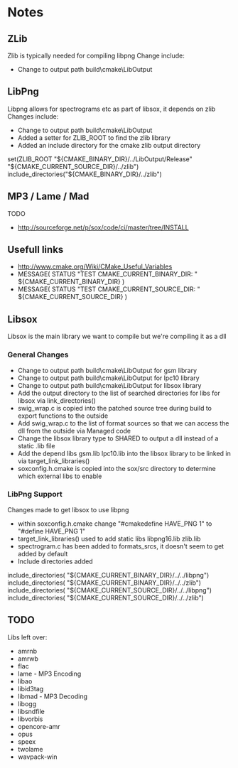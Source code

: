 # Notes

## ZLib

Zlib is typically needed for compiling libpng
Change include:

 * Change to output path build\cmake\LibOutput

## LibPng

Libpng allows for spectrograms etc as part of libsox, it depends on zlib
Changes include:

  * Change to output path build\cmake\LibOutput
  * Added a setter for ZLIB_ROOT to find the zlib library
  * Added an include directory for the cmake zlib output directory

  set(ZLIB_ROOT "${CMAKE_BINARY_DIR}/../LibOutput/Release" "${CMAKE_CURRENT_SOURCE_DIR}/../zlib")
  include_directories("${CMAKE_BINARY_DIR}/../zlib")

## MP3 / Lame / Mad

TODO

 * http://sourceforge.net/p/sox/code/ci/master/tree/INSTALL

## Usefull links

 * http://www.cmake.org/Wiki/CMake_Useful_Variables
 * MESSAGE( STATUS "TEST CMAKE_CURRENT_BINARY_DIR:         " ${CMAKE_CURRENT_BINARY_DIR} )
 * MESSAGE( STATUS "TEST CMAKE_CURRENT_SOURCE_DIR:         " ${CMAKE_CURRENT_SOURCE_DIR} )

## Libsox

Libsox is the main library we want to compile but we're compiling it as a dll

### General Changes

 * Change to output path build\cmake\LibOutput for gsm library
 * Change to output path build\cmake\LibOutput for lpc10 library
 * Change to output path build\cmake\LibOutput for libsox library
 * Add the output directory to the list of searched directories for libs for libsox via link_directories()
 * swig_wrap.c is copied into the patched source tree during build to export functions to the outside
 * Add swig_wrap.c to the list of format sources so that we can access the dll from the outside via Managed code
 * Change the libsox library type to SHARED to output a dll instead of a static .lib file
 * Add the depend libs gsm.lib lpc10.lib into the libsox library to be linked in via target_link_libraries()
 * soxconfig.h.cmake is copied into the sox/src directory to determine which external libs to enable

### LibPng Support

Changes made to get libsox to use libpng

 * within soxconfig.h.cmake change "#cmakedefine HAVE_PNG 1" to "#define HAVE_PNG 1"
 * target_link_libraries() used to add static libs libpng16.lib zlib.lib
 * spectrogram.c has been added to formats_srcs, it doesn't seem to get added by default
 * Include directories added

include_directories( "${CMAKE_CURRENT_BINARY_DIR}/../../libpng")
include_directories( "${CMAKE_CURRENT_BINARY_DIR}/../../zlib")
include_directories( "${CMAKE_CURRENT_SOURCE_DIR}/../../libpng")
include_directories( "${CMAKE_CURRENT_SOURCE_DIR}/../../zlib")


## TODO

Libs left over:

 * amrnb
 * amrwb
 * flac
 * lame - MP3 Encoding
 * libao
 * libid3tag
 * libmad - MP3 Decoding
 * libogg
 * libsndfile
 * libvorbis
 * opencore-amr
 * opus
 * speex
 * twolame
 * wavpack-win
